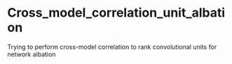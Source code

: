 # Cross_model_correlation_unit_albation
Trying to perform cross-model correlation to rank convolutional units for network albation 
